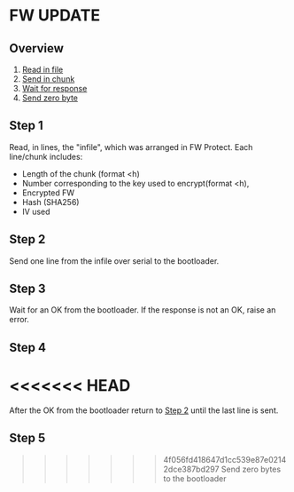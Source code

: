 # FW UPDATE
## Overview
1. [Read in file](#step-1)
2. [Send in chunk](#step-2)
3. [Wait for response](#step-3)
4. [Send zero byte](#step-5)

## Step 1
Read, in lines, the "infile", which was arranged in FW Protect. Each line/chunk includes:
- Length of the chunk (format <h)
- Number corresponding to the key used to encrypt(format <h), 
- Encrypted FW
- Hash (SHA256)
- IV used

## Step 2
Send one line from the infile over serial to the bootloader.

## Step 3
Wait for an OK from the bootloader. If the response is not an OK, raise an error.

## Step 4
<<<<<<< HEAD
=======
After the OK from the bootloader return to [Step 2](#step-2) until the last line is sent.

## Step 5
>>>>>>> 4f056fd418647d1cc539e87e02142dce387bd297
Send zero bytes to the bootloader
